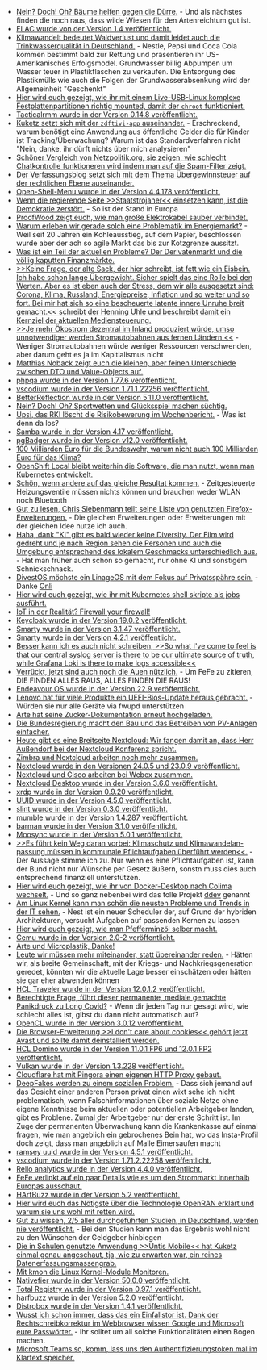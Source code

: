 * [Nein? Doch! Oh? Bäume helfen gegen die Dürre.](https://www.youtube.com/watch?v=WP570wLDVkE) - Und als nächstes finden die noch raus, dass wilde Wiesen für den Artenreichtum gut ist.
* [FLAC wurde von der Version 1.4 veröffentlicht.](https://www.phoronix.com/news/FLAC-1.4-Released)
* [Klimawandelt bedeutet Waldverlust und damit leidet auch die Trinkwasserqualität in Deutschland.](https://www.sonnenseite.com/de/umwelt/trinkwasserqualitaet-leidet-unter-klimawandel/) - Nestle, Pepsi und Coca Cola kommen bestimmt bald zur Rettung und präsentieren ihr US-Amerikanisches Erfolgsmodel. Grundwasser billig Abpumpen um Wasser teuer in Plastikflaschen zu verkaufen. Die Entsorgung des Plastikmülls wie auch die Folgen der Grundwasserabsenkung wird der Allgemeinheit "Geschenkt"
* [Hier wird euch gezeigt, wie ihr mit einem Live-USB-Linux komplexe Festplattenpartitionen richtig mounted, damit der `chroot` funktioniert.](https://opensource.com/article/22/9/recover-linux-system-live-usb)
* [Tacticalrmm wurde in der Version 0.14.8 veröffentlicht.](https://github.com/amidaware/tacticalrmm/releases/tag/v0.14.8)
* [Kuketz setzt sich mit der `zdftivi-app` auseinander.](https://www.kuketz-blog.de/zdftivi-app-consent-banner-und-tracking-bei-zielgruppe-kinder-jugendliche/) - Erschreckend, warum benötigt eine Anwendung aus öffentliche Gelder die für Kinder ist Tracking/Überwachung? Warum ist das Standardverfahren nicht "Nein, danke, ihr dürft nichts über mich analysieren"
* [Schöner Vergleich von Netzpolitik.org, sie zeigen, wie schlecht Chatkontrolle funktioneren wird indem man auf die Spam-Filter zeigt.](https://netzpolitik.org/2022/chatkontrolle-interne-dokumente-zeigen-wie-gespalten-die-eu-staaten-sind/)
* [Der Verfassungsblog setzt sich mit dem Thema Übergewinnsteuer auf der rechtlichen Ebene auseinander.](https://verfassungsblog.de/ubergewinnsteuer-durch-die-hintertur/)
* [Open-Shell-Menu wurde in der Version 4.4.178 veröffentlicht.](https://github.com/Open-Shell/Open-Shell-Menu/releases/tag/v4.4.178)
* [Wenn die regierende Seite >>Staatstrojaner<< einsetzen kann, ist die Demokratie zerstört.](https://netzpolitik.org/2022/staatstrojaner-untersuchungsausschuss-die-eu-kommission-verschweigt-wie-oft-sie-gehackt-wurde/) - So ist der Stand in Europa
* [ProofWood zeigt euch, wie man große Elektrokabel sauber verbindet.](https://www.youtube.com/watch?v=vWOcvb4maIE)
* [Warum erleben wir gerade solch eine Problematik im Energiemarkt?](https://verfassungsblog.de/jetzt-das-strommarktdesign-auf-erneuerbare-ausrichten/) - Weil seit 20 Jahren ein Kohleausstieg, auf dem Papier, beschlossen wurde aber der ach so agile Markt das bis zur Kotzgrenze aussitzt.
* [Was ist ein Teil der aktuellen Probleme? Der Derivatenmarkt und die völlig kaputten Finanzmärkte.](https://www.youtube.com/watch?v=XwBHt6Ogqa4)
* [>>Keine Frage, der alte Sack, der hier schreibt, ist fett wie ein Eisbein. Ich habe schon lange Übergewicht. Sicher spielt das eine Rolle bei den Werten. Aber es ist eben auch der Stress, dem wir alle ausgesetzt sind: Corona, Klima, Russland, Energiepreise, Inflation und so weiter und so fort. Bei mir hat sich so eine bescheuerte latente innere Unruhe breit gemacht.<< schreibt der Henning Uhle und beschreibt damit ein Kernziel der aktuellen Mediensteuerung.](https://www.henning-uhle.eu/allgemein/funktionieren-niemand-ist-eine-maschine?pk_campaign=feed&pk_kwd=funktionieren-niemand-ist-eine-maschine)
* [>>Je mehr Ökostrom dezentral im Inland produziert würde, umso unnotwendiger werden Stromautobahnen aus fernen Ländern.<<](https://www.sonnenseite.com/de/energie/irrationale-energiewelt/) - Weniger Stromautobahnen würde weniger Ressourcen verschwenden, aber darum geht es ja im Kapitialismus nicht
* [Matthias Noback zeigt euch die kleinen, aber feinen Unterschiede zwischen DTO und Value-Objects auf.](https://matthiasnoback.nl/2022/09/is-it-a-dto-or-a-value-object/)
* [phpqa wurde in der Version 1.77.6 veröffentlicht.](https://github.com/jakzal/phpqa/releases/tag/v1.77.6)
* [vscodium wurde in der Version 1.71.1.22256 veröffentlicht.](https://github.com/VSCodium/vscodium/releases/tag/1.71.1.22256)
* [BetterReflection wurde in der Version 5.11.0 veröffentlicht.](https://github.com/Roave/BetterReflection/releases/tag/5.11.0)
* [Nein? Doch! Oh? Sportwetten und Glücksspiel machen süchtig.](https://www.youtube.com/watch?v=961ZjIij3UA)
* [Upsi, das RKI löscht die Risikobewerung im Wochenbericht.](https://impfentscheidung.online/rki-loescht-risikobewertung-im-wochenbericht/) - Was ist denn da los?
* [Samba wurde in der Version 4.17 veröffentlicht.](https://www.phoronix.com/news/Samba-4.17-Released)
* [pgBadger wurde in der Version v12.0 veröffentlicht.](https://www.postgresql.org/about/news/pgbadger-v120-released-2509/)
* [100 Milliarden Euro für die Bundeswehr, warum nicht auch 100 Milliarden Euro für das Klima?](https://www.sonnenseite.com/de/politik/100-milliarden-fuer-klima-und-sicherheit-jetzt/)
* [OpenShift Local bleibt weiterhin die Software, die man nutzt, wenn man Kubernetes entwickelt.](https://www.opensourcerers.org/2022/09/13/openshift-local-or-single-node-openshift/)
* [Schön,  wenn andere auf das gleiche Resultat kommen.](https://www.kuketz-blog.de/smarte-und-zentrale-heizungssteuerung-danke-ich-verzichte/) - Zeitgesteuerte Heizungsventile müssen nichts können und brauchen weder WLAN noch Bluetooth
* [Gut zu lesen, Chris Siebenmann teilt seine Liste von genutzten Firefox-Erweiterungen.](https://utcc.utoronto.ca/~cks/space/blog/web/Firefox104AddonsUnchanged) - Die gleichen Erweiterungen oder Erweiterungen mit der gleichen Idee nutze ich auch.
* [Haha, dank "KI" gibt es bald wieder keine Diversity. Der Film wird gedreht und je nach Region sehen die Personen und auch die Umgebung entsprechend des lokalem Geschmacks unterschiedlich aus.](https://blog.fefe.de/?ts=9dde9e55) - Hat man früher auch schon so gemacht, nur ohne KI und sonstigem Schnickschnack.
* [DivestOS möchste ein LinageOS mit dem Fokus auf Privatsspähre sein.](https://divestos.org/) - Danke [Onli](https://www.onli-blogging.de/2194/DivestOS-bei-sustaphones.html)
* [Hier wird euch gezeigt, wie ihr mit Kubernetes shell skripte als jobs ausführt.](https://opensource.com/article/22/9/packaging-job-scripts-kubernetes-operators)
* [IoT in der Realität? Firewall your firewall!](https://opensource.com/article/22/9/protect-home-network)
* [Keycloak wurde in der Version 19.0.2 veröffentlicht.](https://github.com/keycloak/keycloak/releases/tag/19.0.2)
* [Smarty wurde in der Version 3.1.47 veröffentlicht.](https://github.com/smarty-php/smarty/releases/tag/v3.1.47)
* [Smarty wurde in der Version 4.2.1 veröffentlicht.](https://github.com/smarty-php/smarty/releases/tag/v4.2.1)
* [Besser kann ich es auch nicht schreiben, >>So what I've come to feel is that our central syslog server is there to be our ultimate source of truth, while Grafana Loki is there to make logs accessible<<](https://utcc.utoronto.ca/~cks/space/blog/sysadmin/GrafanaLokiAndCentralSyslogs)
* [Verrückt, jetzt sind auch noch die Auen nützlich.](https://www.sonnenseite.com/de/umwelt/auen-verbessern-die-wasserqualitaet-von-fluessen/) - Um FeFe zu zitieren, DIE FINDEN ALLES RAUS, ALLES FINDEN DIE RAUS!
* [Endeavour OS wurde in der Version 22.9 veröffentlicht.](https://www.phoronix.com/news/Endeavour-OS-22.9-Released)
* [Lenovo hat für viele Produkte ein UEFI-Bios-Update heraus gebracht.](https://www.bleepingcomputer.com/news/security/new-lenovo-bios-updates-fix-security-bugs-in-hundreds-of-models/) - Würden sie nur alle Geräte via fwupd unterstützen
* [Arte hat seine Zucker-Dokumentation erneut hochgeladen.](https://www.youtube.com/watch?v=dlLVKct6SkA)
* [Die Bundesregierung macht den Bau und das Betreiben von PV-Anlagen einfacher.](https://www.sonnenseite.com/de/politik/energiewende-von-unten-steuerliche-entlastung-und-buerokratieabbau-kommen/)
* [Heute gibt es eine Breitseite Nextcloud: Wir fangen damit an, dass Herr Außendorf bei der Nextcloud Konferenz spricht.](https://nextcloud.com/blog/announcing-maik-ausendorf-as-keynote-speaker-at-nextcloud-conference/)
* [Zimbra und Nextcloud arbeiten noch mehr zusammen.](https://nextcloud.com/blog/zimbra-and-nextcloud-announce-new-integration-features/)
* [Nextcloud wurde in den Versionen 24.0.5 und 23.0.9 veröffentlicht.](https://nextcloud.com/blog/maintenance-releases-24-0-5-and-23-0-9-are-out-plus-5th-beta-of-our-upcoming-release/)
* [Nextcloud und Cisco arbeiten bei Webex zusammen.](https://nextcloud.com/blog/nextcloud-and-cisco-introduce-integration-with-webex/)
* [Nextcloud Desktop wurde in der Version 3.6.0 veröffentlicht.](https://nextcloud.com/blog/nextcloud-desktop-client-3-6-0-is-here-with-visual-and-user-experience-improvements-for-the-users-2/)
* [xrdp wurde in der Version 0.9.20 veröffentlicht.](https://github.com/neutrinolabs/xrdp/releases/tag/v0.9.20)
* [UUID wurde in der Version 4.5.0 veröffentlicht.](https://github.com/ramsey/uuid/releases/tag/4.5.0)
* [slint wurde in der Version 0.3.0 veröffentlicht.](https://github.com/slint-ui/slint/releases/tag/v0.3.0)
* [mumble wurde in der Version 1.4.287 veröffentlicht.](https://github.com/mumble-voip/mumble/releases/tag/v1.4.287)
* [barman wurde in der Version 3.1.0 veröffentlicht.](https://github.com/EnterpriseDB/barman/releases/tag/release/3.1.0)
* [Moosync wurde in der Version 5.0.1 veröffentlicht.](https://github.com/Moosync/Moosync/releases/tag/v5.0.1)
* [>>Es führt kein Weg daran vorbei: Klimaschutz und Klimawandelan-passung müssen in kommunale Pflichtaufgaben überführt werden<<.](https://www.sonnenseite.com/de/politik/kommunen-fordern-verankerung-von-klimaschutz-und-klimaanpassung-als-kommunale-pflichtaufgaben/) - Der Aussage stimme ich zu. Nur wenn es eine Pflichtaufgaben ist, kann der Bund nicht nur Wünsche per Gesetz äußern, sonstn muss dies auch entsprechend finanziell unterstützen.
* [Hier wird euch gezeigt, wie ihr von Docker-Desktop nach Colima wechselt.](https://opensource.com/article/22/9/docker-desktop-colima) - Und so ganz nebenbei wird das tolle Projekt [ddev](https://github.com/drud/ddev) genannt
* [Am Linux Kernel kann man schön die neusten Probleme und Trends in der IT sehen.](https://www.phoronix.com/news/Nest-Linux-Scheduling-Warm-Core) - Nest ist ein neuer Scheduler der, auf Grund der hybriden Architekturen, versucht Aufgaben auf passenden Kernen zu lassen
* [Hier wird euch gezeigt, wie man Pfefferminzöl selber macht.](https://www.kostbarenatur.net/pfefferminzoel-selber-machen/)
* [Cemu wurde in der Version 2.0-2 veröffentlicht.](https://www.phoronix.com/news/Cemu-2.0-2-Released)
* [Arte und Microplastik, Danke!](https://www.youtube.com/watch?v=2v4cnlSEKkU)
* [Leute wir müssen mehr miteinander, statt übereinander reden.](https://tuxproject.de/blog/2022/09/liegengebliebenes-vom-15-september-2022/) - Hätten wir, als breite Gemeinschaft, mit der Kriegs- und Nachkriegsgeneration geredet, könnten wir die aktuelle Lage besser einschätzen oder hätten sie gar eher abwenden können
* [HCL Traveler wurde in der Version 12.0.1.2 veröffentlicht.](https://n-komm.de/hcl-traveler-12-0-1-2-verfuegbar/)
* [Berechtigte Frage, führt dieser permanente, mediale gemachte Panikdruck zu Long Covid?](https://impfentscheidung.online/panikmache-erzeugt-long-covid/) - Wenn dir jeden Tag nur gesagt wird, wie schlecht alles ist, gibst du dann nicht automatisch auf?
* [OpenCL wurde in der Version 3.0.12 veröffentlicht.](https://www.phoronix.com/news/OpenCL-3.0.12-Released)
* [Die Browser-Erweiterung >>I don't care about cookies<< gehört jetzt Avast und sollte damit deinstalliert werden.](https://www.borncity.com/blog/2022/09/16/i-dont-care-about-cookies-an-avast-verkauft/)
* [HCL Domino wurde in der Version 11.0.1 FP6 und 12.0.1 FP2 veröffentlicht.](https://n-komm.de/hcl-domino-11-0-1-fp6-und-12-0-1-fp2-if-erschienen/)
* [Vulkan wurde in der Version 1.3.228 veröffentlicht.](https://www.phoronix.com/news/Vulkan-1.3.228-Released)
* [Cloudflare hat mit Pingora einen eigenen HTTP Proxy gebaut.](https://www.phoronix.com/news/CloudFlare-Pingora-No-Nginx)
* [DeepFakes werden zu einem sozialen Problem.](https://netzpolitik.org/2022/millionenfach-installierte-apps-porno-deepfakes-per-knopfdruck/) - Dass sich jemand auf das Gesicht einer anderen Person privat einen wixt sehe ich nicht problematisch, wenn Falschinformationen über soziale Netze ohne eigene Kenntnisse beim aktuellen oder potentiellen Arbeitgeber landen, gibt es Problene. Zumal der Arbeitgeber nur der erste Schritt ist. Im Zuge der permanenten Überwachung kann die Krankenkasse auf einmal fragen, wie man angeblich ein gebrochenes Bein hat, wo das Insta-Profil doch zeigt, dass man angeblich auf Malle Eimersaufen macht
* [ramsey uuid wurde in der Version 4.5.1 veröffentlicht.](https://github.com/ramsey/uuid/releases/tag/4.5.1)
* [vscodium wurde in der Version 1.71.2.22258 veröffentlicht.](https://github.com/VSCodium/vscodium/releases/tag/1.71.2.22258)
* [Rello analytics wurde in der Version 4.4.0 veröffentlicht.](https://github.com/Rello/analytics/releases/tag/4.4.0)
* [FeFe verlinkt auf ein paar Details wie es um den Strommarkt innerhalb Europas ausschaut.](https://blog.fefe.de/?ts=9ddbce77)
* [HArfBuzz wurde in der Version 5.2 veröffentlicht.](https://www.phoronix.com/news/HarfBuzz-5.2-Released)
* [Hier wird euch das Nötigste über die Technologie OpenRAN erklärt und warum sie uns wohl mit retten wird.](https://opensource.com/article/22/9/open-radio-access-networks)
* [Gut zu wissen, 2/5 aller durchgeführten Studien, in Deutschland, werden nie veröffentlicht.](https://impfentscheidung.online/05-wissensluecke/) - Bei den Studien kann man das Ergebnis wohl nicht zu den Wünschen der Geldgeber hinbiegen
* [Die in Schulen genutzte Anwendung >>Untis Mobile<< hat Kuketz einmal genau angeschaut, tja, wie zu erwarten war, ein reines Datenerfassungsmassengrab.](https://www.kuketz-blog.de/untis-mobile-app-ungefragte-uebermittlung-zu-google-crashlytics/)
* [Mit kmon die Linux Kernel-Module Monitoren.](https://blog.orhun.dev/introducing-kmon/)
* [Nativefier wurde in der Version 50.0.0 veröffentlicht.](https://github.com/nativefier/nativefier/releases/tag/v50.0.0)
* [Total Registry wurde in der Version 0.97.1 veröffentlicht.](https://github.com/zodiacon/TotalRegistry/releases/tag/v0.97.1)
* [harfbuzz wurde in der Version 5.2.0 veröffentlicht.](https://github.com/harfbuzz/harfbuzz/releases/tag/5.2.0)
* [Distrobox wurde in der Version 1.4.1 veröffentlicht.](https://github.com/89luca89/distrobox/releases/tag/1.4.1)
* [Wusst ich schon immer, dass das ein Einfallstor ist. Dank der Rechtschreibkorrektur im Webbrowser wissen Google und Microsoft eure Passwörter.](https://www.bleepingcomputer.com/news/security/google-microsoft-can-get-your-passwords-via-web-browsers-spellcheck/) - Ihr solltet um all solche Funktionalitäten einen Bogen machen.
* [Microsoft Teams so, komm, lass uns den Authentifizierungstoken mal im Klartext speicher.](https://www.borncity.com/blog/2022/09/18/microsoft-teams-speichert-authentifizierungstoken-als-klartext-in-windows-linux-macs/)
